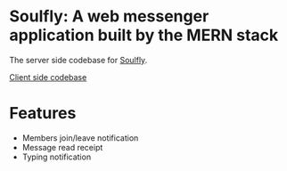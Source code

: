 # Soulfly: A web messenger application built by the MERN stack

The server side codebase for [Soulfly](https://soulfly.netlify.app/).

[Client side codebase](https://github.com/salman-abedin/soulfly-client)

# Features
   * Members join/leave notification
   * Message read receipt 
   * Typing notification
